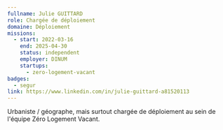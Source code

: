 ```yaml
---
fullname: Julie GUITTARD
role: Chargée de déploiement
domaine: Déploiement
missions:
  - start: 2022-03-16
    end: 2025-04-30
    status: independent
    employer: DINUM
    startups:
      - zero-logement-vacant
badges:
  - segur
link: https://www.linkedin.com/in/julie-guittard-a81520113
---
```

Urbaniste / géographe, mais surtout chargée de déploiement au sein de l'équipe Zéro Logement Vacant.